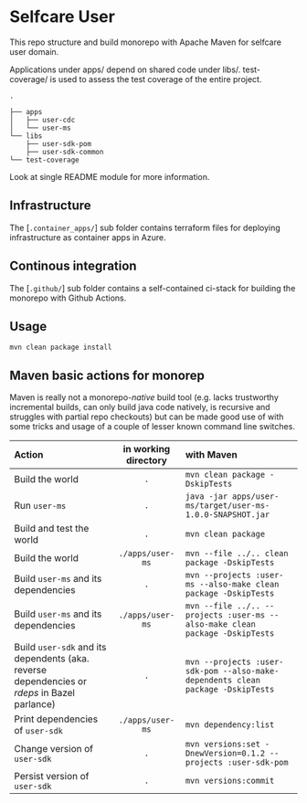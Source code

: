 # Selfcare User

This repo structure and build monorepo with Apache Maven for selfcare user domain. 

Applications under apps/ depend on shared code under libs/.
test-coverage/ is used to assess the test coverage of the entire project.



```
.

├── apps
│   ├── user-cdc
│   └── user-ms
└── libs
    ├── user-sdk-pom
    ├── user-sdk-common
└── test-coverage
```

Look at single README module for more information.

## Infrastructure

The [`.container_apps/`] sub folder contains terraform files for deploying infrastructure as container apps in Azure.


## Continous integration

The [`.github/`] sub folder contains a self-contained ci-stack for building the monorepo with Github Actions.

## Usage

```shell script
mvn clean package install
```

## Maven basic actions for monorep

Maven is really not a monorepo-*native* build tool (e.g. lacks
trustworthy incremental builds, can only build java code natively, is recursive and
struggles with partial repo checkouts) but can be made good use of with some tricks
and usage of a couple of lesser known command line switches.

| Action                                                                                       | in working directory | with Maven                                                                      |
|:---------------------------------------------------------------------------------------------|:--------------------:|:--------------------------------------------------------------------------------|
| Build the world                                                                              |         `.`          | `mvn clean package -DskipTests`                                                 |
| Run `user-ms`                                                                                |         `.`          | `java -jar apps/user-ms/target/user-ms-1.0.0-SNAPSHOT.jar`                      |
| Build and test the world                                                                     |         `.`          | `mvn clean package`                                                             |
| Build the world                                                                              |   `./apps/user-ms`   | `mvn --file ../.. clean package -DskipTests`                                    |
| Build `user-ms` and its dependencies                                                         |         `.`          | `mvn --projects :user-ms --also-make clean package -DskipTests`                 |
| Build `user-ms` and its dependencies                                                         |   `./apps/user-ms`   | `mvn --file ../.. --projects :user-ms --also-make clean package -DskipTests`    |
| Build `user-sdk` and its dependents (aka. reverse dependencies or *rdeps* in Bazel parlance) |         `.`          | `mvn --projects :user-sdk-pom --also-make-dependents clean package -DskipTests` |
| Print dependencies of `user-sdk`                                                             |   `./apps/user-ms`   | `mvn dependency:list`                                                           |
| Change version  of `user-sdk`                                                                |         `.`          | `mvn versions:set -DnewVersion=0.1.2 --projects :user-sdk-pom  `                |
| Persist version  of `user-sdk`                                                               |         `.`          | `mvn versions:commit   `                                                        |

